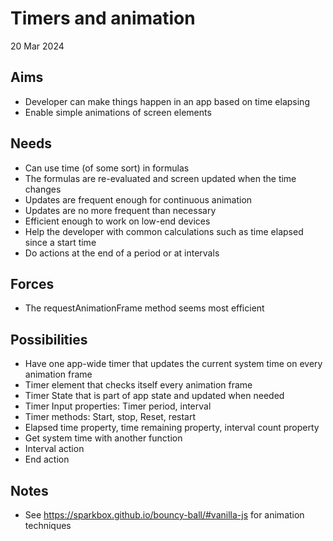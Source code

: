Timers and animation
====================

20 Mar 2024

Aims
----

- Developer can make things happen in an app based on time elapsing
- Enable simple animations of screen elements

Needs
-----

- Can use time (of some sort) in formulas
- The formulas are re-evaluated and screen updated when the time changes
- Updates are frequent enough for continuous animation
- Updates are no more frequent than necessary
- Efficient enough to work on low-end devices
- Help the developer with common calculations such as time elapsed since a start time
- Do actions at the end of a period or at intervals

Forces
------

- The requestAnimationFrame method seems most efficient

Possibilities
-------------

- Have one app-wide timer that updates the current system time on every animation frame
- Timer element that checks itself every animation frame
- Timer State that is part of app state and updated when needed
- Timer Input properties: Timer period, interval
- Timer methods: Start, stop, Reset, restart
- Elapsed time property, time remaining property, interval count property
- Get system time with another function
- Interval action
- End action

Notes
-----

- See https://sparkbox.github.io/bouncy-ball/#vanilla-js for animation techniques
